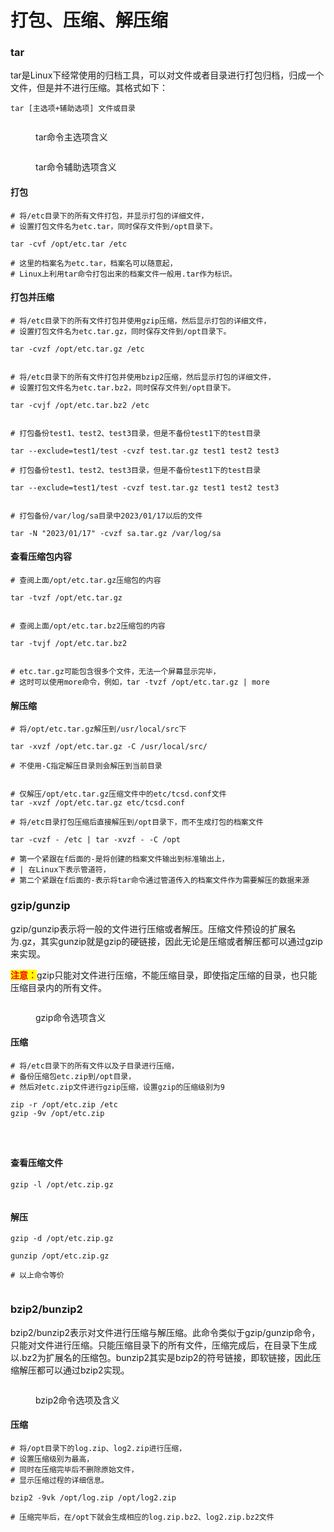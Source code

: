 # 打包、压缩、解压缩

### tar

tar是Linux下经常使用的归档工具，可以对文件或者目录进行打包归档，归成一个文件，但是并不进行压缩。其格式如下：

```shell
tar [主选项+辅助选项] 文件或目录
```

<figure><img src="../../.gitbook/assets/image (38).png" alt=""><figcaption><p>tar命令主选项含义</p></figcaption></figure>

<figure><img src="../../.gitbook/assets/image (9).png" alt=""><figcaption><p>tar命令辅助选项含义</p></figcaption></figure>

#### 打包

```shell
# 将/etc目录下的所有文件打包，并显示打包的详细文件，
# 设置打包文件名为etc.tar，同时保存文件到/opt目录下。

tar -cvf /opt/etc.tar /etc

# 这里的档案名为etc.tar，档案名可以随意起，
# Linux上利用tar命令打包出来的档案文件一般用.tar作为标识。
```

#### 打包并压缩

```shell
# 将/etc目录下的所有文件打包并使用gzip压缩，然后显示打包的详细文件，
# 设置打包文件名为etc.tar.gz，同时保存文件到/opt目录下。

tar -cvzf /opt/etc.tar.gz /etc


# 将/etc目录下的所有文件打包并使用bzip2压缩，然后显示打包的详细文件，
# 设置打包文件名为etc.tar.bz2，同时保存文件到/opt目录下。

tar -cvjf /opt/etc.tar.bz2 /etc


# 打包备份test1、test2、test3目录，但是不备份test1下的test目录

tar --exclude=test1/test -cvzf test.tar.gz test1 test2 test3
```

```shell
# 打包备份test1、test2、test3目录，但是不备份test1下的test目录

tar --exclude=test1/test -cvzf test.tar.gz test1 test2 test3
```

<figure><img src="../../.gitbook/assets/Screen Shot 2023-01-28 at 14.43.11.png" alt=""><figcaption></figcaption></figure>

```shell
# 打包备份/var/log/sa目录中2023/01/17以后的文件

tar -N "2023/01/17" -cvzf sa.tar.gz /var/log/sa
```

#### 查看压缩包内容

```shell
# 查阅上面/opt/etc.tar.gz压缩包的内容

tar -tvzf /opt/etc.tar.gz


# 查阅上面/opt/etc.tar.bz2压缩包的内容

tar -tvjf /opt/etc.tar.bz2


# etc.tar.gz可能包含很多个文件，无法一个屏幕显示完毕，
# 这时可以使用more命令，例如，tar -tvzf /opt/etc.tar.gz | more
```

#### 解压缩

```shell
# 将/opt/etc.tar.gz解压到/usr/local/src下

tar -xvzf /opt/etc.tar.gz -C /usr/local/src/

# 不使用-C指定解压目录则会解压到当前目录


# 仅解压/opt/etc.tar.gz压缩文件中的etc/tcsd.conf文件
tar -xvzf /opt/etc.tar.gz etc/tcsd.conf
```

```shell
# 将/etc目录打包压缩后直接解压到/opt目录下，而不生成打包的档案文件

tar -cvzf - /etc | tar -xvzf - -C /opt

# 第一个紧跟在f后面的-是将创建的档案文件输出到标准输出上，
# | 在Linux下表示管道符，
# 第二个紧跟在f后面的-表示将tar命令通过管道传入的档案文件作为需要解压的数据来源
```



### gzip/gunzip

gzip/gunzip表示将一般的文件进行压缩或者解压。压缩文件预设的扩展名为.gz，其实gunzip就是gzip的硬链接，因此无论是压缩或者解压都可以通过gzip来实现。

<mark style="color:red;">**注意：**</mark>gzip只能对文件进行压缩，不能压缩目录，即使指定压缩的目录，也只能压缩目录内的所有文件。

<figure><img src="../../.gitbook/assets/image.png" alt=""><figcaption><p>gzip命令选项含义</p></figcaption></figure>

#### 压缩

```shell
# 将/etc目录下的所有文件以及子目录进行压缩，
# 备份压缩包etc.zip到/opt目录，
# 然后对etc.zip文件进行gzip压缩，设置gzip的压缩级别为9

zip -r /opt/etc.zip /etc
gzip -9v /opt/etc.zip
```

<figure><img src="../../.gitbook/assets/Screen Shot 2023-01-28 at 18.56.08.png" alt=""><figcaption></figcaption></figure>

<figure><img src="../../.gitbook/assets/Screen Shot 2023-01-28 at 18.56.29.png" alt=""><figcaption></figcaption></figure>

<figure><img src="../../.gitbook/assets/Screen Shot 2023-01-28 at 18.56.41.png" alt=""><figcaption></figcaption></figure>

#### 查看压缩文件

```shell
gzip -l /opt/etc.zip.gz
```

<figure><img src="../../.gitbook/assets/Screen Shot 2023-01-28 at 19.02.48.png" alt=""><figcaption></figcaption></figure>

#### 解压

```shell
gzip -d /opt/etc.zip.gz

gunzip /opt/etc.zip.gz

# 以上命令等价
```

<figure><img src="../../.gitbook/assets/Screen Shot 2023-01-28 at 19.04.53.png" alt=""><figcaption></figcaption></figure>



### bzip2/bunzip2

bzip2/bunzip2表示对文件进行压缩与解压缩。此命令类似于gzip/gunzip命令，只能对文件进行压缩。只能压缩目录下的所有文件，压缩完成后，在目录下生成以.bz2为扩展名的压缩包。bunzip2其实是bzip2的符号链接，即软链接，因此压缩解压都可以通过bzip2实现。

<figure><img src="../../.gitbook/assets/image (90).png" alt=""><figcaption><p>bzip2命令选项及含义</p></figcaption></figure>

#### 压缩

```shell
# 将/opt目录下的log.zip、log2.zip进行压缩，
# 设置压缩级别为最高，
# 同时在压缩完毕后不删除原始文件，
# 显示压缩过程的详细信息。

bzip2 -9vk /opt/log.zip /opt/log2.zip

# 压缩完毕后，在/opt下就会生成相应的log.zip.bz2、log2.zip.bz2文件
```

<figure><img src="../../.gitbook/assets/Screen Shot 2023-01-29 at 10.46.58.png" alt=""><figcaption></figcaption></figure>
